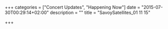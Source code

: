 +++
categories = ["Concert Updates", "Happening Now"]
date = "2015-07-30T00:29:14+02:00"
description = ""
title = "SavoySatellites_01 11 15"

+++

